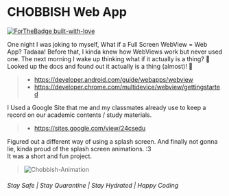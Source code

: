 # CHOBBISH Web App
[![ForTheBadge built-with-love](http://ForTheBadge.com/images/badges/built-with-love.svg)](https://GitHub.com/Naereen/)

One night I was joking to myself, What if a Full Screen WebView = Web App? Tadaaa! 
Before that, I kinda knew how WebViews work but never used one. The next morning I wake up thinking what if it actually is a thing? :thinking: 
Looked up the docs and found out it actually is a thing (almost)! :exploding_head: 
>  * https://developer.android.com/guide/webapps/webview
>  * https://developer.chrome.com/multidevice/webview/gettingstarted 

I Used a Google Site that me and my classmates already use to keep a record on our academic contents / study materials. 
> * https://sites.google.com/view/24csedu

Figured out a different way of using a splash screen. And finally not gonna lie, kinda proud of the splash screen animations. :3  
It was a short and fun project. 

> ![Chobbish-Animation](https://i.imgur.com/m1uhSNX.gif)

###### Stay Safe | Stay Quarantine | Stay Hydrated | Happy Coding

